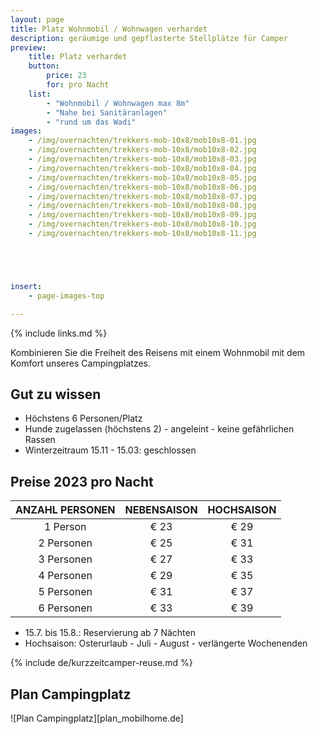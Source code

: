 ```yaml
---
layout: page
title: Platz Wohnmobil / Wohnwagen verhardet
description: geräumige und gepflasterte Stellplätze für Camper
preview:
    title: Platz verhardet
    button:
        price: 23
        for: pro Nacht
    list:
        - "Wohnmobil / Wohnwagen max 8m"
        - "Nahe bei Sanitäranlagen"
        - "rund um das Wadi"
images:
    - /img/overnachten/trekkers-mob-10x8/mob10x8-01.jpg
    - /img/overnachten/trekkers-mob-10x8/mob10x8-02.jpg
    - /img/overnachten/trekkers-mob-10x8/mob10x8-03.jpg
    - /img/overnachten/trekkers-mob-10x8/mob10x8-04.jpg
    - /img/overnachten/trekkers-mob-10x8/mob10x8-05.jpg
    - /img/overnachten/trekkers-mob-10x8/mob10x8-06.jpg
    - /img/overnachten/trekkers-mob-10x8/mob10x8-07.jpg
    - /img/overnachten/trekkers-mob-10x8/mob10x8-08.jpg
    - /img/overnachten/trekkers-mob-10x8/mob10x8-09.jpg
    - /img/overnachten/trekkers-mob-10x8/mob10x8-10.jpg
    - /img/overnachten/trekkers-mob-10x8/mob10x8-11.jpg





insert:
    - page-images-top

---
```

{% include links.md %}

Kombinieren Sie die Freiheit des Reisens mit einem Wohnmobil mit dem Komfort unseres Campingplatzes.

## Gut zu wissen

- Höchstens 6 Personen/Platz
- Hunde zugelassen (höchstens 2) - angeleint -  keine gefährlichen Rassen
- Winterzeitraum 15.11 - 15.03: geschlossen


## Preise 2023 pro Nacht

ANZAHL PERSONEN | NEBENSAISON | HOCHSAISON      
:-------------:|:-----------:|:-----------:|
1 Person       |€ 23         |€ 29      
2 Personen     |€ 25         |€ 31           
3 Personen     |€ 27         |€ 33
4 Personen     |€ 29         |€ 35     
5 Personen     |€ 31         |€ 37
6 Personen     |€ 33         |€ 39

* 15.7. bis 15.8.: Reservierung ab 7 Nächten
* Hochsaison: Osterurlaub - Juli - August - verlängerte Wochenenden


{% include de/kurzzeitcamper-reuse.md %}


## Plan Campingplatz

![Plan Campingplatz][plan_mobilhome.de]
